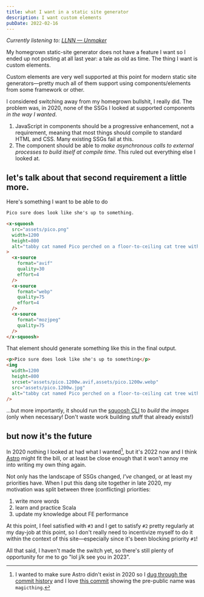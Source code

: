 ```yaml
---
title: what I want in a static site generator
description: I want custom elements
pubDate: 2022-02-16
---
```

_Currently listening to: [LLNN — Unmaker](https://llnn.bandcamp.com/album/unmaker)_

My homegrown static-site generator does not have a feature I want so I ended up not posting at all last year: a tale as old as time. The thing I want is custom elements.

Custom elements are very well supported at this point for modern static site generators—pretty much all of them support using components/elements from some framework or other.

I considered switching away from my homegrown bullshit, I really did. The problem was, in 2020, none of the SSGs I looked at supported components _in the way I wanted_.

1. JavaScript in components should be a progressive enhancement, not a requirement, meaning that most things should compile to standard HTML and CSS. Many existing SSGs fail at this.
2. The component should be able to _make asynchronous calls to external processes to build itself at compile time_. This ruled out everything else I looked at.

## let's talk about that second requirement a little more.

Here's something I want to be able to do

```html
Pico sure does look like she's up to something.

<x-squoosh
  src="assets/pico.png"
  width=1200
  height=800
  alt="tabby cat named Pico perched on a floor-to-ceiling cat tree with a mischevious look in her eye"
>
  <x-source
    format="avif"
    quality=30
    effort=4
  />
  <x-source
    format="webp"
    quality=75
    effort=4
  />
  <x-source
    format="mozjpeg"
    quality=75
  />
</x-squoosh>
```

That element should generate something like this in the final output.

```html
<p>Pico sure does look like she's up to something</p>
<img
  width=1200
  height=800
  srcset="assets/pico.1200w.avif,assets/pico.1200w.webp"
  src="assets/pico.1200w.jpg"
  alt="tabby cat named Pico perched on a floor-to-ceiling cat tree with a mischevious look in her eye"
/>
```

...but more importantly, it should run the [squoosh CLI](https://github.com/GoogleChromeLabs/squoosh/tree/dev/cli) to *build the images* (only when necessary! Don't waste work building stuff that already exists!)

## but now it's the future

In 2020 nothing I looked at had what I wanted[^1], but it's 2022 now and I think [Astro](https://astro.build/) might fit the bill, or at least be close enough that it won't annoy me into writing my own thing again.

Not only has the landscape of SSGs changed, _I've_ changed, or at least my priorities have. When I put this dang site together in late 2020, my motivation was split between three (conflicting) priorities:

1. write more words
2. learn and practice Scala
3. update my knowledge about FE performance

At this point, I feel satisfied with `#3` and I get to satisfy `#2` pretty regularly at my day-job at this point, so I don't really need to incentivize myself to do it within the context of this site—especially since it's been blocking priority `#1`!

All that said, I haven't made the switch yet, so there's still plenty of opportunity for me to go "lol j/k see you in 2023".


[^1]: I wanted to make sure Astro didn't exist in 2020 so I [dug through the commit history](https://github.com/withastro/astro/commits/main?after=b238b8c2486af0165e88d947d57a909dd32bcdbd+2175&branch=main) and I love [this commit](https://github.com/withastro/astro/commit/47d1c22449cb2c3a236170382ae9e8210a711ee0) showing the pre-public name was `magicthing`.
